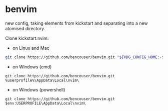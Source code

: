 # benvim
new config, taking elements from kickstart and separating into a new atomised directory.

Clone kickstart.nvim:

- on Linux and Mac
```sh
git clone https://github.com/bencouser/benvim.git "${XDG_CONFIG_HOME:-$HOME/.config}"/nvim
```

- on Windows (cmd)
```
git clone https://github.com/bencouser/benvim.git %userprofile%\AppData\Local\nvim\ 
```

- on Windows (powershell)
```
git clone https://github.com/bencouser/benvim.git $env:USERPROFILE\AppData\Local\nvim\ 
```

